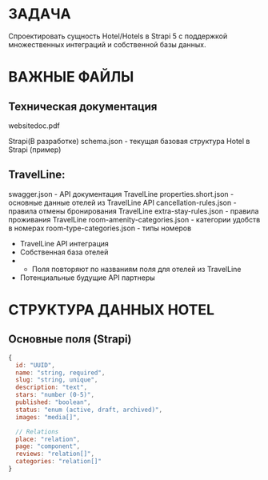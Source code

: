 # ЗАДАЧА

Спроектировать сущность Hotel/Hotels в Strapi 5 с поддержкой множественных интеграций и собственной базы данных.

# ВАЖНЫЕ ФАЙЛЫ

## Техническая документация

websitedoc.pdf

Strapi(В разработке)
schema.json - текущая базовая структура Hotel в Strapi (пример)

## TravelLine:

swagger.json - API документация TravelLine
properties.short.json - основные данные отелей из TravelLine API
cancellation-rules.json - правила отмены бронирования TravelLine
extra-stay-rules.json - правила проживания TravelLine
room-amenity-categories.json - категории удобств в номерах
room-type-categories.json - типы номеров

- TravelLine API интеграция
- Собственная база отелей
- - Поля повторяют по названиям поля для отелей из TravelLine
- Потенциальные будущие API партнеры

# СТРУКТУРА ДАННЫХ HOTEL

## Основные поля (Strapi)

```javascript
{
  id: "UUID",
  name: "string, required",
  slug: "string, unique",
  description: "text",
  stars: "number (0-5)",
  published: "boolean",
  status: "enum (active, draft, archived)",
  images: "media[]",

  // Relations
  place: "relation",
  page: "component",
  reviews: "relation[]",
  categories: "relation[]"
}
```
